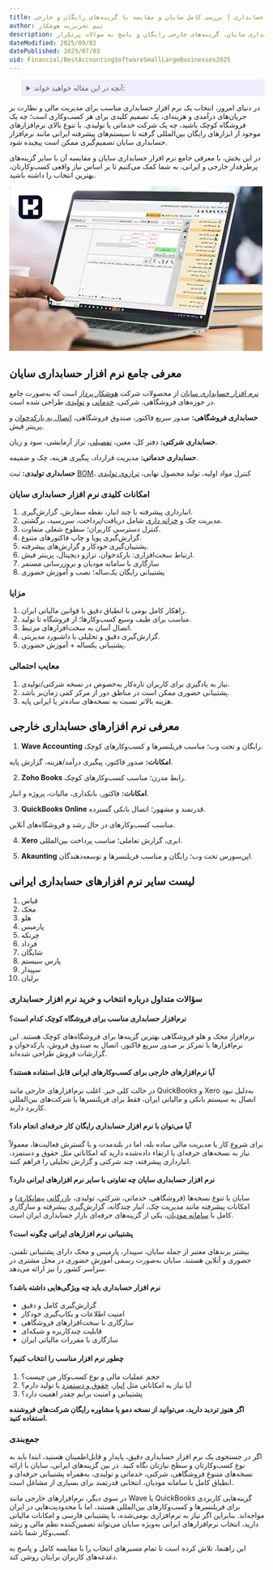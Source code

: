 ```yaml
---
title: راهنمای خرید بهترین نرم افزار حسابداری | بررسی کامل سایان و مقایسه با گزینه‌های رایگان و خارجی
author: تیم تحریریه هوشکار
description: بهترین نرم‌افزارهای حسابداری را در این راهنمای کامل بشناسید؛ معرفی کامل نرم‌افزار حسابداری سایان، گزینه‌های خارجی رایگان و پاسخ به سوالات پرتکرار
dateModified: 2025/09/02
datePublished: 2025/07/03
uid: Financial/BestAccountingSoftwareSmallLargeBusinesses2025
---
```


<blockquote style="background-color:#eeeefc; padding:0.5rem">
  <details>
    <summary>آنچه در این مقاله خواهید خواند:</summary>
    <ul>
      <li>معرفی جامع نرم افزار حسابداری سایان</li>
      <li>امکانات کلیدی نرم‌افزار حسابداری سایان</li>
      <li>مزایا و معایب نرم‌افزار حسابداری سایان
      <li>معرفی نرم‌افزارهای حسابداری خارجی
        <ul>
          <li>Wave Accounting</li>
          <li>Zoho Books</li>
          <li>QuickBooks Online</li>
          <li>Xero</li>
          <li>Akaunting</li>
        </ul>
      </li>
      <li>لیست سایر نرم‌افزارهای حسابداری ایرانی</li>
      <li>سؤالات متداول درباره انتخاب و خرید نرم‌افزار حسابداری
        <ul>
          <li>نرم‌افزار حسابداری مناسب برای فروشگاه کوچک کدام است؟</li>
          <li>آیا نرم‌افزارهای خارجی برای کسب‌وکارهای ایرانی قابل استفاده هستند؟</li>
          <li>آیا می‌توان با نرم‌افزار حسابداری رایگان کار حرفه‌ای انجام داد؟</li>
          <li>نرم‌افزار حسابداری سایان چه تفاوتی با سایر نرم‌افزارهای ایرانی دارد؟</li>
          <li>پشتیبانی نرم‌افزارهای ایرانی چگونه است؟</li>
          <li>نرم‌افزار حسابداری باید چه ویژگی‌هایی داشته باشد؟</li>
          <li>چطور نرم‌افزار مناسب را انتخاب کنیم؟</li>
        </ul>
      </li>
      <li>جمع‌بندی</li>
    </ul>
  </details>
</blockquote>

در دنیای امروز، انتخاب یک نرم افزار حسابداری مناسب برای مدیریت مالی و نظارت بر جریان‌های درآمدی و هزینه‌ای، یک تصمیم کلیدی برای هر کسب‌وکاری است؛ چه یک فروشگاه کوچک باشید، چه یک شرکت خدماتی یا تولیدی. با تنوع بالای نرم‌افزارهای موجود از ابزارهای رایگان بین‌المللی گرفته تا سیستم‌های پیشرفته ایرانی مانند نرم‌افزار حسابداری سایان تصمیم‌گیری ممکن است پیچیده شود.

در این بخش، با معرفی جامع نرم افزار حسابداری سایان و مقایسه آن با سایر گزینه‌های پرطرفدار خارجی و ایرانی، به شما کمک می‌کنیم تا بر اساس نیاز واقعی کسب‌وکارتان، بهترین انتخاب را داشته باشید.

![سایان، بهترین نرم افزار حسابداری](./Images/TheBestInventorySoftware-01.webp)

## معرفی جامع نرم افزار حسابداری سایان

<a href="https://www.hooshkar.com/Software/Sayan/Module/Accounting" target="_blank">نرم افزار حسابداری سایان</a> از محصولات شرکت <a href="https://www.hooshkar.com" target="_blank">هوشکار پرداز</a> است که به‌صورت جامع در حوزه‌های فروشگاهی، شرکتی، <a href="https://www.hooshkar.com/Software/Sayan/Package/Services" target="_blank">خدماتی</a> و <a href="https://www.hooshkar.com/Software/Sayan/Package/Industrial" target="_blank">تولیدی</a> طراحی شده است.

**حسابداری فروشگاهی:** صدور سریع فاکتور، صندوق فروشگاهی، <a href="https://www.hooshkar.com/Software/Sayan/Module/BarcodeReader" target="_blank">اتصال به بارکدخوان</a> و پرینتر فیش.

**حسابداری شرکتی:** دفتر کل، معین، <a href="https://www.hooshkar.com/Wiki/Accounting/DetailedAccount" target="_blank">تفصیلی</a>، تراز آزمایشی، سود و زیان.

**حسابداری خدماتی:** مدیریت قرارداد، پیگیری هزینه، چک و ضمیمه.

**حسابداری تولیدی:** ثبت <a href="https://www.hooshkar.com/Wiki/Production/BOM" target="_blank">BOM</a>، کنترل مواد اولیه، تولید محصول نهایی، <a href="https://www.hooshkar.com/Software/Sayan/Module/IndustrialScale" target="_blank">ترازوی تولیدی</a> 

### امکانات کلیدی نرم افزار حسابداری سایان

1. انبارداری پیشرفته با چند انبار، نقطه سفارش، گزارش‌گیری.
2. مدیریت چک و <a href="https://www.hooshkar.com/Software/Sayan/Module/Treasury" target="_blank">خزانه داری</a> شامل دریافت/پرداخت، سررسید، برگشتی.
3. کنترل دسترسی کاربران؛ سطوح شغلی متفاوت.
4. گزارش‌گیری پویا و چاپ فاکتورهای متنوع.
5. پشتیبان‌گیری خودکار و گزارش‌های پیشرفته.
6. ارتباط سخت‌افزاری: بارکدخوان، ترازو دیجیتال، پرینتر فیش.
7. سازگاری با سامانه مودیان و بروزرسانی مستمر 
8. پشتیبانی رایگان یک‌ساله؛ نصب و آموزش حضوری 

### مزایا

1. راهکار کامل بومی با انطباق دقیق با قوانین مالیاتی ایران.
2. مناسب برای طیف وسیع کسب‌وکارها؛ از فروشگاه تا تولید.
3. اتصال آسان به سخت‌افزارهای مرتبط.
4. گزارش‌گیری دقیق و تحلیلی با داشبورد مدیریتی.
5. پشتیبانی یکساله + آموزش حضوری.

### معایب احتمالی

1. نیاز به یادگیری برای کاربران تازه‌کار به‌خصوص در نسخه شرکتی/تولیدی.
2. پشتیبانی حضوری ممکن است در مناطق دور از مرکز کمی زمان‌بر باشد.
3. هزینه بالاتر نسبت به نسخه‌های ساده‌تر یا ایرانی پایه.

## معرفی نرم افزارهای حسابداری خارجی

1. **Wave Accounting**
رایگان و تحت وب؛ مناسب فریلنسرها و کسب‌وکارهای کوچک.

**امکانات:** صدور فاکتور، پیگیری درآمد/هزینه، گزارش پایه.

2. **Zoho Books**
رابط مدرن؛ مناسب کسب‌وکارهای کوچک.

**امکانات:** فاکتور، بانکداری، مالیات، پروژه و انبار.

3. **QuickBooks Online**
قدرتمند و مشهور؛ اتصال بانکی گسترده.

مناسب کسب‌وکارهای در حال رشد و فروشگاه‌های آنلاین.

4. **Xero**
ابری، گزارش تعاملی؛ مناسب پرداخت بین‌المللی.

5. **Akaunting**
اپن‌سورس تحت وب؛ رایگان و مناسب فریلنسرها و توسعه‌دهندگان.

## لیست سایر نرم افزارهای حسابداری ایرانی

1. قیاس
2. محک
3. هلو
4. پارمیس
5. چرتکه
6. فرداد
7. شایگان
8. پارس سیستم
9. سپیدار
10. برلیان

### سؤالات متداول درباره انتخاب و خرید نرم افزار حسابداری

#### نرم‌افزار حسابداری مناسب برای فروشگاه کوچک کدام است؟
نرم‌افزار محک و هلو فروشگاهی بهترین گزینه‌ها برای فروشگاه‌های کوچک هستند. این نرم‌افزارها با تمرکز بر صدور سریع فاکتور، اتصال به صندوق فروش، بارکدخوان و گزارشات فروش طراحی شده‌اند.

#### آیا نرم‌افزارهای خارجی برای کسب‌وکارهای ایرانی قابل استفاده هستند؟
در حالت کلی خیر. اغلب نرم‌افزارهای خارجی مانند QuickBooks و Xero به‌دلیل نبود اتصال به سیستم بانکی و مالیاتی ایران، فقط برای فریلنسرها یا شرکت‌های بین‌المللی کاربرد دارند.

#### آیا می‌توان با نرم افزار حسابداری رایگان کار حرفه‌ای انجام داد؟
برای شروع کار یا مدیریت مالی ساده بله، اما در بلندمدت و با گسترش فعالیت‌ها، معمولاً نیاز به نسخه‌های حرفه‌ای یا ارتقاء داده‌شده دارید که امکاناتی مثل حقوق و دستمزد، انبارداری پیشرفته، چند شرکتی و گزارش تحلیلی را فراهم کنند.

#### نرم افزار حسابداری سایان چه تفاوتی با سایر نرم افزارهای ایرانی دارد؟
سایان با تنوع نسخه‌ها (فروشگاهی، خدماتی، شرکتی، تولیدی، <a href="https://www.hooshkar.com/Software/Sayan/Package/Commerce" target="_blank">بازرگانی</a> <a href="https://www.hooshkar.com/Software/Sayan/Package/Contracting" target="_blank">پیمانکاری</a>) و امکانات پیشرفته مانند مدیریت چک، انبار چندگانه، گزارش‌گیری پیشرفته و سازگاری کامل با <a href="https://www.hooshkar.com/Software/Sayan/Module/TpTaxGov" target="_blank">سامانه مودیان</a>، یکی از گزینه‌های حرفه‌ای بازار حسابداری ایران است.

#### پشتیبانی نرم افزارهای ایرانی چگونه است؟
بیشتر برندهای معتبر از جمله سایان، سپیدار، پارمیس و محک دارای پشتیبانی تلفنی، حضوری و آنلاین هستند. سایان به‌صورت رسمی آموزش حضوری در محل مشتری در سراسر کشور را نیز ارائه می‌دهد.

#### نرم افزار حسابداری باید چه ویژگی‌هایی داشته باشد؟

- گزارش‌گیری کامل و دقیق
- امنیت اطلاعات و بکاپ‌گیری خودکار
- سازگاری با سخت‌افزارهای فروشگاهی
- قابلیت چندکاربره و شبکه‌ای
- سازگاری با مقررات مالیاتی ایران

#### چطور نرم افزار مناسب را انتخاب کنیم؟

1. حجم عملیات مالی و نوع کسب‌وکار من چیست؟
2. آیا نیاز به امکاناتی مثل <a href="https://www.hooshkar.com/Software/Sayan/Module/Inventory" target="_blank">انبار</a>، <a href="https://www.hooshkar.com/Software/Sayan/Module/Payroll" target="_blank">حقوق و دستمزد</a> یا تولید دارم؟
3. پشتیبانی و امنیت برایم چقدر اهمیت دارد؟

**اگر هنوز تردید دارید، می‌توانید از نسخه دمو یا مشاوره رایگان شرکت‌های فروشنده استفاده کنید.**

### جمع‌بندی

اگر در جستجوی یک نرم افزار حسابداری دقیق، پایدار و قابل‌اطمینان هستید، ابتدا باید به نوع کسب‌وکارتان و سطح نیازتان نگاه کنید. در بین گزینه‌های ایرانی، سایان با ارائه نسخه‌های متنوع فروشگاهی، شرکتی، خدماتی و تولیدی، به‌همراه پشتیبانی حرفه‌ای و انطباق کامل با سامانه مودیان، انتخابی قدرتمند برای بسیاری از مشاغل است.

در سوی دیگر، نرم‌افزارهای خارجی مانند Wave یا QuickBooks گزینه‌هایی کاربردی برای فریلنسرها و کسب‌وکارهای بین‌المللی هستند، اما با محدودیت‌هایی در ایران مواجه‌اند. بنابراین اگر نیاز به نرم‌افزاری بومی‌شده، با پشتیبانی فارسی و امکانات مالیاتی دارید، انتخاب نرم‌افزارهای ایرانی به‌ویژه سایان می‌تواند تضمین‌کننده نظم مالی و رشد کسب‌وکار شما باشد.

این راهنما، تلاش کرده است تا تمام مسیرهای انتخاب را با مقایسه کامل و پاسخ به دغدغه‌های کاربران برایتان روشن کند.